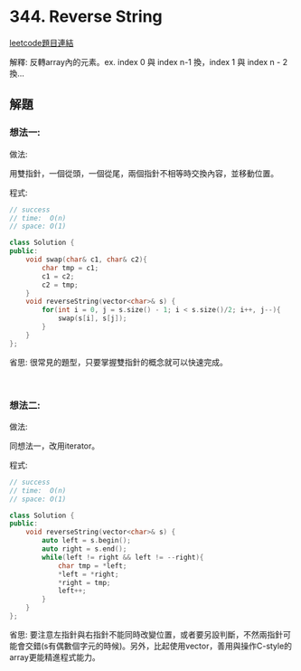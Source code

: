 # 344. Reverse String

[leetcode題目連結](https://leetcode.com/problems/reverse-string/)

解釋: 反轉array內的元素。ex. index 0 與 index n-1 換，index 1 與 index n - 2 換...

## 解題

### 想法一:

做法:

用雙指針，一個從頭，一個從尾，兩個指針不相等時交換內容，並移動位置。

程式:

```c++
// success
// time:  O(n)
// space: O(1)

class Solution {
public:
    void swap(char& c1, char& c2){
        char tmp = c1;
        c1 = c2;
        c2 = tmp;
    }
    void reverseString(vector<char>& s) {
        for(int i = 0, j = s.size() - 1; i < s.size()/2; i++, j--){
            swap(s[i], s[j]);
        }
    }
};
```

省思: 很常見的題型，只要掌握雙指針的概念就可以快速完成。

<br/>

### 想法二:

做法:

同想法一，改用iterator。

程式:

```c++
// success
// time:  O(n)
// space: O(1)

class Solution {
public:
    void reverseString(vector<char>& s) {
        auto left = s.begin();
        auto right = s.end();
        while(left != right && left != --right){
            char tmp = *left;
            *left = *right;
            *right = tmp;
            left++;
        }
    }
};
```

省思: 要注意左指針與右指針不能同時改變位置，或者要另設判斷，不然兩指針可能會交錯(s有偶數個字元的時候)。另外，比起使用vector，善用與操作C-style的array更能精進程式能力。

<br/>

<!--
### 網路解一:

```c++

```
-->
